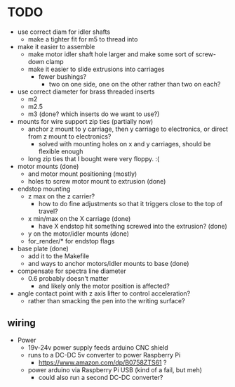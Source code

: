 # TODO

* use correct diam for idler shafts
  * make a tighter fit for m5 to thread into
* make it easier to assemble
  * make motor idler shaft hole larger and make some sort of screw-down clamp
  * make it easier to slide extrusions into carriages
    * fewer bushings?
      * two on one side, one on the other rather than two on each?
* use correct diameter for brass threaded inserts
  * m2
  * m2.5
  * m3 (done? which inserts do we want to use?)
* mounts for wire support zip ties (partially now)
  * anchor z mount to y carriage, then y carriage to electronics, or direct from z mount to electronics?
    * solved with mounting holes on x and y carriages, should be flexible enough
  * long zip ties that I bought were very floppy.  :(
* motor mounts (done)
  * and motor mount positioning (mostly)
  * holes to screw motor mount to extrusion (done)
* endstop mounting
  * z max on the z carrier?
    * how to do fine adjustments so that it triggers close to the top of travel?
  * x min/max on the X carriage (done)
    * have X endstop hit something screwed into the extrusion? (done)
  * y on the motor/idler mounts (done)
  * for_render/* for endstop flags
* base plate (done)
  * add it to the Makefile
  * and ways to anchor motors/idler mounts to base (done)
* compensate for spectra line diameter
  * 0.6 probably doesn't matter
    * and likely only the motor position is affected?
* angle contact point with z axis lifter to control acceleration?
  * rather than smacking the pen into the writing surface?

## wiring
* Power
  * 19v-24v power supply feeds arduino CNC shield
  * runs to a DC-DC 5v converter to power Raspberry Pi
    * https://www.amazon.com/dp/B0758ZTS61 ?
  * power arduino via Raspberry Pi USB (kind of a fail, but meh)
    * could also run a second DC-DC converter?
